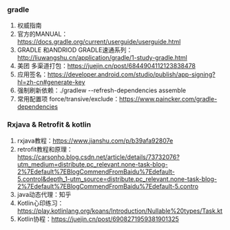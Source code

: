 ### gradle

1. 权威指南
2. 官方的MANUAL：https://docs.gradle.org/current/userguide/userguide.html
3. GRADLE 和ANDRIOD GRADLE速通系列：http://liuwangshu.cn/application/gradle/1-study-gradle.html
4. 美团 多渠道打包：https://juejin.cn/post/6844904112123838478
5. 应用签名：https://developer.android.com/studio/publish/app-signing?hl=zh-cn#generate-key
6. 强制刷新依赖：./gradlew --refresh-dependencies assemble
7. 常用配置项 force/transive/exclude：https://www.paincker.com/gradle-dependencies



### Rxjava & Retrofit & kotlin

1. rxjava教程：https://www.jianshu.com/p/b39afa92807e
2. retrofit教程和原理：https://carsonho.blog.csdn.net/article/details/73732076?utm_medium=distribute.pc_relevant.none-task-blog-2%7Edefault%7EBlogCommendFromBaidu%7Edefault-5.control&depth_1-utm_source=distribute.pc_relevant.none-task-blog-2%7Edefault%7EBlogCommendFromBaidu%7Edefault-5.contro
3. java动态代理：知乎
4. Kotlin心印练习：https://play.kotlinlang.org/koans/Introduction/Nullable%20types/Task.kt
5. Kotlin协程：https://juejin.cn/post/6908271959381901325